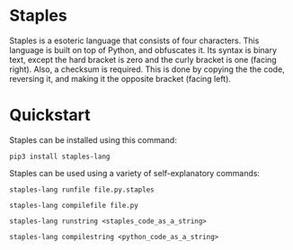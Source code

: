 # Staples
Staples is a esoteric language that consists of four characters. This language is built on top of Python, and obfuscates it. Its syntax is binary text, except the hard bracket is zero and the curly bracket is one (facing right). Also, a checksum is required. This is done by copying the the code, reversing it, and making it the opposite bracket (facing left).

# Quickstart
Staples can be installed using this command:
```
pip3 install staples-lang
```

Staples can be used using a variety of self-explanatory commands:
```
staples-lang runfile file.py.staples
```
```
staples-lang compilefile file.py
```
```
staples-lang runstring <staples_code_as_a_string>
```
```
staples-lang compilestring <python_code_as_a_string>
```
